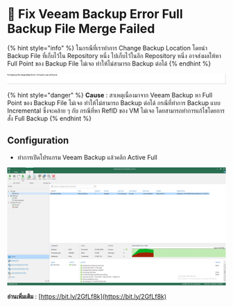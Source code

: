 # 🧊 Fix Veeam Backup Error Full Backup File Merge Failed

{% hint style="info" %}
ในกรณีที่เราทำการ Change Backup Location โดยนำ Backup File ที่เก็บไว้ใน Repository หนึ่ง ไปเก็บไว้ในอีก Repository หนึ่ง อาจส่งผลให้หา Full Point ของ Backup File ไม่เจอ ทำให้ไม่สามารถ Backup ต่อได้
{% endhint %}

![Fix-01.png](../../.gitbook/assets/fix-01.png)

{% hint style="danger" %}
**Cause** : สาเหตุเนื่องมาจาก Veeam Backup หา Full Point ของ Backup File ไม่เจอ ทำให้ไม่สามารถ Backup ต่อได้ กรณีที่ทำการ Backup แบบ Incremental ซึ่งจะคล้าย ๆ กับ กรณีที่หา RefID ของ VM ไม่เจอ โดยสามารถทำการแก้ไขโดยการสั่ง Full Backup
{% endhint %}

## **Configuration**

* ทำการเปิดโปรแกรม Veeam Backup แล้วคลิก Active Full

![Fix-02.png](../../.gitbook/assets/fix-02.png)

**อ่านเพิ่มเติม** : [https://bit.ly/2GfLf8k](https://bit.ly/2GfLf8k)
